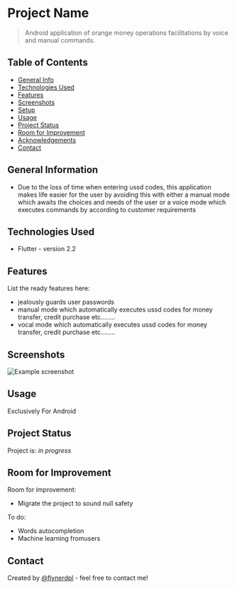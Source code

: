 # Project Name
> Android application of orange money operations facilitations by voice and manual commands.

## Table of Contents
* [General Info](#general-information)
* [Technologies Used](#technologies-used)
* [Features](#features)
* [Screenshots](#screenshots)
* [Setup](#setup)
* [Usage](#usage)
* [Project Status](#project-status)
* [Room for Improvement](#room-for-improvement)
* [Acknowledgements](#acknowledgements)
* [Contact](#contact)
<!-- * [License](#license) -->


## General Information
- Due to the loss of time when entering ussd codes, this application makes life easier for the user by avoiding this with either a manual mode which awaits the choices and needs of the user or a voice mode which executes commands by according to customer requirements


## Technologies Used
- Flutter - version 2.2

## Features
List the ready features here:
- jealously guards user passwords
- manual mode which automatically executes ussd codes for money transfer, credit purchase etc........
- vocal mode which automatically executes ussd codes for money transfer, credit purchase etc........


## Screenshots
![Example screenshot](./img/screenshot.png)
<!-- If you have screenshots you'd like to share, include them here. -->


## Usage

Exclusively For Android 


## Project Status
Project is: _in progress_ 


## Room for Improvement

Room for improvement:
- Migrate the project to sound null safety

To do:
- Words autocompletion
- Machine learning fromusers


## Contact
Created by [@flynerdpl](https://www.mailto:aimericpouga28@gmail.com/) - feel free to contact me!


<!-- ## License -->
<!-- This project is open source and available under the [MIT License](). -->
